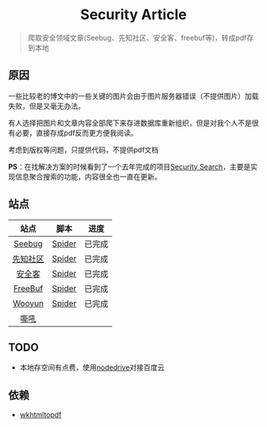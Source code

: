 <h1 align="center">Security Article</h1>

> 爬取安全领域文章(Seebug、先知社区、安全客、freebuf等)，转成pdf存到本地

## 原因

一些比较老的博文中的一些关键的图片会由于图片服务器错误（不提供图片）加载失败，但是又毫无办法。

有人选择把图片和文章内容全部爬下来存进数据库重新组织，但是对我个人不是很有必要，直接存成pdf反而更方便我阅读。

考虑到版权等问题，只提供代码，不提供pdf文档

**PS**：在找解决方案的时候看到了一个去年完成的项目[Security Search](http://helosec.com/)，主要是实现信息聚合搜索的功能，内容很全也一直在更新。

## 站点

|                站点                 |                             脚本                             |  进度  |
| :---------------------------------: | :----------------------------------------------------------: | :----: |
| [Seebug](https://paper.seebug.org/) | [Spider](https://github.com/ycdxsb/Security_Articles/tree/main/Seebug) | 已完成 |
| [先知社区](https://xz.aliyun.com/)  | [Spider](https://github.com/ycdxsb/Security_Articles/tree/main/%E5%85%88%E7%9F%A5%E7%A4%BE%E5%8C%BA) | 已完成 |
| [安全客](https://www.anquanke.com/) | [Spider](https://github.com/ycdxsb/Security_Articles/tree/main/%E5%AE%89%E5%85%A8%E5%AE%A2) | 已完成 |
| [FreeBuf](https://www.freebuf.com/) | [Spider](https://github.com/ycdxsb/Security_Articles/tree/main/FreeBuf) |  已完成  |
| [Wooyun](http://www.vuln.cn/wooyundrops) | [Spider](https://github.com/ycdxsb/Security_Articles/tree/main/Wooyun) | 已完成 |
| [嘶吼](https://www.4hou.com/) |  |  |

## TODO
- 本地存空间有点费，使用[nodedrive](https://github.com/notechats/notedrive)对接百度云

## 依赖

- [wkhtmltopdf](https://wkhtmltopdf.org/)